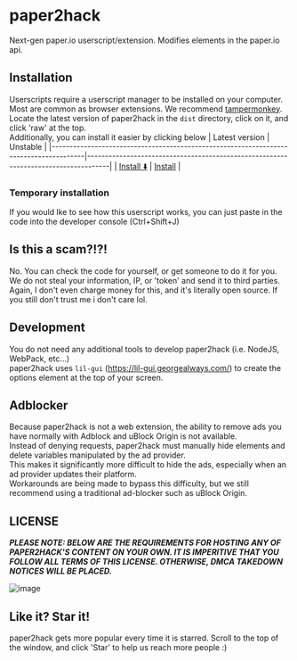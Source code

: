 # paper2hack
Next-gen paper.io userscript/extension. Modifies elements in the paper.io api.

## Installation

Userscripts require a userscript manager to be installed on your computer. Most are common as browser extensions. We recommend [tampermonkey](https://www.tampermonkey.net/).
Locate the latest version of paper2hack in the `dist` directory, click on it, and click 'raw' at the top.  
Additionally, you can install it easier by clicking below
| Latest version                                                                        | Unstable                                                                           |
|---------------------------------------------------------------------------------------|------------------------------------------------------------------------------------|
| [Install ⬇️](https://github.com/its-pablo/paper2hack/raw/master/dist/paper2hack.user.js) | [Install](https://github.com/its-pablo/paper2hack/raw/gui/dist/paper2hack.user.js) |

### Temporary installation
If you would lke to see how this userscript works, you can just paste in the code into the developer console (Ctrl+Shift+J)

## Is this a scam?!?!

No. You can check the code for yourself, or get someone to do it for you. We do not steal your information, IP, or 'token' and send it to third parties. Again, I don't even charge money for this, and it's literally open source. If you still don't trust me i don't care lol.

## Development

You do not need any additional tools to develop paper2hack (i.e. NodeJS, WebPack, etc...)  
paper2hack uses `lil-gui` (https://lil-gui.georgealways.com/) to create the options element at the top of your screen. 

## Adblocker 
Because paper2hack is not a web extension, the ability to remove ads you have normally with Adblock and uBlock Origin is not available.  
Instead of denying requests, paper2hack must manually hide elements and delete variables manipulated by the ad provider.  
This makes it significantly more difficult to hide the ads, especially when an ad provider updates their platform.  
Workarounds are being made to bypass this difficulty, but we still recommend using a traditional ad-blocker such as uBlock Origin.

## LICENSE
***PLEASE NOTE: BELOW ARE THE REQUIREMENTS FOR HOSTING ANY OF PAPER2HACK'S CONTENT ON YOUR OWN. IT IS IMPERITIVE THAT YOU FOLLOW ALL TERMS OF THIS LICENSE. OTHERWISE, DMCA TAKEDOWN NOTICES WILL BE PLACED.***   

![image](https://user-images.githubusercontent.com/78528552/158934797-a28e51ee-5985-4593-947f-868e5d4b80b8.png)


## Like it? Star it!
paper2hack gets more popular every time it is starred. Scroll to the top of the window, and click 'Star' to help us reach more people :)
